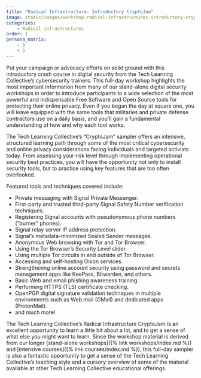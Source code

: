 ```yaml
---
title: "Radical Infrastructure: Introductory CryptoJam"
image: static/images/workshop.radical-infrastructures.introductory-cryptojam.square.png
categories:
    - Radical infrastructures
order: 1
persona_matrix:
    - 3
    - 3
---
```


Put your campaign or advocacy efforts on solid ground with this introductory crash course in digital security from the Tech Learning Collective&rsquo;s cybersecurity trainers. This full-day workshop highlights the most important information from many of our stand-alone digital security workshops in order to introduce participants to a wide selection of the most powerful and indispensable Free Software and Open Source tools for protecting their online privacy. Even if you began the day at square one, you will leave equipped with the same tools that militaries and private defense contractors use on a daily basis, and you&rsquo;ll gain a fundamental understanding of how and why each tool works.

The Tech Learning Collective&rsquo;s &ldquo;CryptoJam&rdquo; sampler offers an intensive, structured learning path through some of the most critical cybersecurity and online privacy considerations facing individuals and targeted activists today. From assessing your risk level through implementing operational security best practices, you will have the opportunity not only to install security tools, but to practice using key features that are too often overlooked.

Featured tools and techniques covered include:

* Private messaging with Signal Private Messenger.
* First-party and trusted third-party Signal Safety Number verification techniques.
* Registering Signal accounts with pseudonymous phone numbers (&ldquo;burner&rdquo; phones).
* Signal relay server IP address protection.
* Signal&rsquo;s metadata-minimized Sealed Sender messages.
* Anonymous Web browsing with Tor and Tor Browser.
* Using the Tor Browser&rsquo;s Security Level slider.
* Using multiple Tor circuits in and outside of Tor Browser.
* Accessing and self-hosting Onion services.
* Strengthening online account security using password and secrets management apps like KeePass, Bitwarden, and others.
* Basic Web and email phishing awareness training.
* Performing HTTPS (TLS) certificate checking.
* OpenPGP digital signature validation techniques in multiple environments such as Web mail (GMail) and dedicated apps (ProtonMail).
* and much more!

The Tech Learning Collective&rsquo;s Radical Infrastructure CryptoJam is an excellent opportunity to learn a little bit about a lot, and to get a sense of what else you might want to learn. Since the workshop material is derived from our longer [stand-alone workshops]({% link workshops/index.md %}) and [intensive courses]({% link courses/index.md %}), this full-day sampler is also a fantastic opportunity to get a sense of the Tech Learning Collective&rsquo;s teaching style and a cursory overview of some of the material available at other Tech Learning Collective educational offerings.
